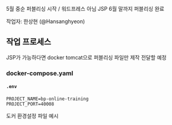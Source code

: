 5월 중순 퍼블리싱 시작 / 워드프레스 아님 JSP 6월 말까지 퍼블리싱 완료

작업자: 한상현 (@Hansanghyeon)

## 작업 프로세스

JSP가 가능하다면 docker tomcat으로 퍼블리싱 파일만 제작 전달할 예정

### docker-compose.yaml

#### `.env`

```
PROJECT_NAME=bp-online-training
PROJECT_PORT=40008
```

도커 환경설정 파일 예시